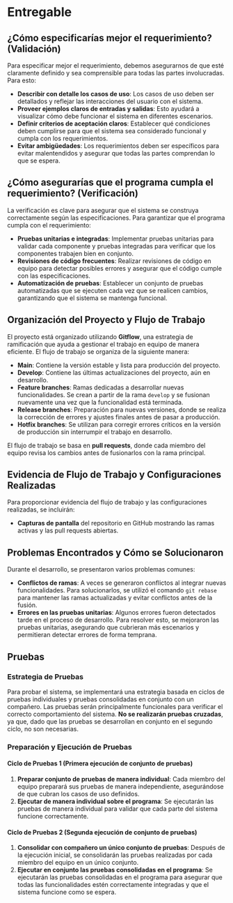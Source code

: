 # Entregable

## ¿Cómo especificarías mejor el requerimiento? (Validación)

Para especificar mejor el requerimiento, debemos asegurarnos de que esté claramente definido y sea comprensible para todas las partes involucradas. Para esto:
- **Describir con detalle los casos de uso**: Los casos de uso deben ser detallados y reflejar las interacciones del usuario con el sistema.
- **Proveer ejemplos claros de entradas y salidas**: Esto ayudará a visualizar cómo debe funcionar el sistema en diferentes escenarios.
- **Definir criterios de aceptación claros**: Establecer qué condiciones deben cumplirse para que el sistema sea considerado funcional y cumpla con los requerimientos.
- **Evitar ambigüedades**: Los requerimientos deben ser específicos para evitar malentendidos y asegurar que todas las partes comprendan lo que se espera.

## ¿Cómo asegurarías que el programa cumpla el requerimiento? (Verificación)

La verificación es clave para asegurar que el sistema se construya correctamente según las especificaciones. Para garantizar que el programa cumpla con el requerimiento:
- **Pruebas unitarias e integradas**: Implementar pruebas unitarias para validar cada componente y pruebas integradas para verificar que los componentes trabajen bien en conjunto.
- **Revisiones de código frecuentes**: Realizar revisiones de código en equipo para detectar posibles errores y asegurar que el código cumple con las especificaciones.
- **Automatización de pruebas**: Establecer un conjunto de pruebas automatizadas que se ejecuten cada vez que se realicen cambios, garantizando que el sistema se mantenga funcional.

## Organización del Proyecto y Flujo de Trabajo

El proyecto está organizado utilizando **Gitflow**, una estrategia de ramificación que ayuda a gestionar el trabajo en equipo de manera eficiente. El flujo de trabajo se organiza de la siguiente manera:
- **Main**: Contiene la versión estable y lista para producción del proyecto.
- **Develop**: Contiene las últimas actualizaciones del proyecto, aún en desarrollo.
- **Feature branches**: Ramas dedicadas a desarrollar nuevas funcionalidades. Se crean a partir de la rama `develop` y se fusionan nuevamente una vez que la funcionalidad está terminada.
- **Release branches**: Preparación para nuevas versiones, donde se realiza la corrección de errores y ajustes finales antes de pasar a producción.
- **Hotfix branches**: Se utilizan para corregir errores críticos en la versión de producción sin interrumpir el trabajo en desarrollo.

El flujo de trabajo se basa en **pull requests**, donde cada miembro del equipo revisa los cambios antes de fusionarlos con la rama principal.

## Evidencia de Flujo de Trabajo y Configuraciones Realizadas

Para proporcionar evidencia del flujo de trabajo y las configuraciones realizadas, se incluirán:
- **Capturas de pantalla** del repositorio en GitHub mostrando las ramas activas y las pull requests abiertas.

## Problemas Encontrados y Cómo se Solucionaron

Durante el desarrollo, se presentaron varios problemas comunes:
- **Conflictos de ramas**: A veces se generaron conflictos al integrar nuevas funcionalidades. Para solucionarlos, se utilizó el comando `git rebase` para mantener las ramas actualizadas y evitar conflictos antes de la fusión.
- **Errores en las pruebas unitarias**: Algunos errores fueron detectados tarde en el proceso de desarrollo. Para resolver esto, se mejoraron las pruebas unitarias, asegurando que cubrieran más escenarios y permitieran detectar errores de forma temprana.

## Pruebas

### Estrategia de Pruebas
Para probar el sistema, se implementará una estrategia basada en ciclos de pruebas individuales y pruebas consolidadas en conjunto con un compañero. 
Las pruebas serán principalmente funcionales para verificar el correcto comportamiento del sistema. **No se realizarán pruebas cruzadas**, ya que, dado que las pruebas se desarrollan en conjunto en el segundo ciclo, no son necesarias.

### Preparación y Ejecución de Pruebas

#### Ciclo de Pruebas 1 (Primera ejecución de conjunto de pruebas)
1. **Preparar conjunto de pruebas de manera individual**: Cada miembro del equipo preparará sus pruebas de manera independiente, asegurándose de que cubran los casos de uso definidos.
2. **Ejecutar de manera individual sobre el programa**: Se ejecutarán las pruebas de manera individual para validar que cada parte del sistema funcione correctamente.

#### Ciclo de Pruebas 2 (Segunda ejecución de conjunto de pruebas)
1. **Consolidar con compañero un único conjunto de pruebas**: Después de la ejecución inicial, se consolidarán las pruebas realizadas por cada miembro del equipo en un único conjunto.
2. **Ejecutar en conjunto las pruebas consolidadas en el programa**: Se ejecutarán las pruebas consolidadas en el programa para asegurar que todas las funcionalidades estén correctamente integradas y que el sistema funcione como se espera.

